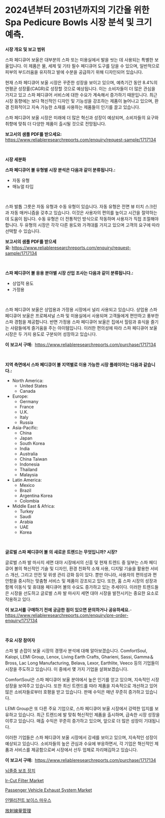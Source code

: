 <p><h1>2024년부터 2031년까지의 기간을 위한 Spa Pedicure Bowls 시장 분석 및 크기 예측.</h1></p><p><strong>시장 개요 및 보고 범위</strong></p>
<p><p>스파 페디큐어 보울은 대부분의 스파 또는 미용실에서 발을 씻는 데 사용되는 특별한 보울입니다. 이 제품은 물, 세제 및 기타 필수 페디큐어 도구를 담을 수 있으며, 일반적으로 피부의 부드러움을 유지하고 발에 수분을 공급하기 위해 디자인되어 있습니다. </p><p>현재 스파 페디큐어 보울 시장은 꾸준한 성장을 보이고 있으며, 예측기간 동안 8.4%의 연평균 성장률(CAGR)로 성장할 것으로 예상됩니다. 이는 소비자들이 더 많은 관심을 가지고 있고 스파 페디큐어 서비스에 대한 수요가 계속해서 증가하기 때문입니다. 최근 시장 동향에는 보다 혁신적인 디자인 및 기능성을 강조하는 제품이 늘어나고 있으며, 환경 친화적이고 지속 가능한 소재를 사용하는 제품들이 인기를 끌고 있습니다.</p><p>스파 페디큐어 보울 시장은 미래에 더 많은 혁신과 성장이 예상되며, 소비자들의 요구와 취향에 맞춰 더 다양한 제품이 출시될 것으로 전망됩니다.</p></p>
<p><strong>보고서의 샘플 PDF를 받으세요:</strong> <a href="https://www.reliableresearchreports.com/enquiry/request-sample/1717134">https://www.reliableresearchreports.com/enquiry/request-sample/1717134</a></p>
<p>&nbsp;</p>
<p><strong>시장 세분화</strong></p>
<p><strong>스파 페디큐어 볼 유형별 시장 분석은 다음과 같이 분류됩니다.:</strong></p>
<p><ul><li>자동 유형</li><li>매뉴얼 타입</li></ul></p>
<p>&nbsp;</p>
<p><p>스파 발톱 그릇은 자동 유형과 수동 유형이 있습니다. 자동 유형은 전면 뷰 터치 스크린과 자동 매커니즘을 갖추고 있습니다. 이것은 사용자의 편의를 높이고 시간을 절약하는 데 도움이 됩니다. 수동 유형은 더 전통적인 방식으로 작동하며 사용자가 직접 조절해야 합니다. 두 유형의 시장은 각각 다른 용도와 가격대를 가지고 있으며 고객의 요구에 따라 선택할 수 있습니다.</p></p>
<p><strong>보고서의 샘플 PDF를 받으세요:</strong>&nbsp;<a href="https://www.reliableresearchreports.com/enquiry/request-sample/1717134">https://www.reliableresearchreports.com/enquiry/request-sample/1717134</a></p>
<p>&nbsp;</p>
<p><strong> 스파 페디큐어 볼 응용 분야별 시장 산업 조사는 다음과 같이 분류됩니다.:</strong></p>
<p><ul><li>상업적 용도</li><li>가정용</li></ul></p>
<p>&nbsp;</p>
<p><p>스파 페디큐어 보울은 상업용과 가정용 시장에서 널리 사용되고 있습니다. 상업용 스파 페디큐어 보울은 프로페셔널 스파 및 미용실에서 사용되며 고객들에게 편안하고 풍부한 스파 경험을 제공합니다. 반면 가정용 스파 페디큐어 보울은 집에서 힐링과 휴식을 즐기는 사람들에게 즐거움을 주는 아이템입니다. 이러한 편의성에 따라 스파 페디큐어 보울 시장은 두 가지 용도로 구분되어 성장하고 있습니다.</p></p>
<p><strong>이 보고서 구매:</strong>&nbsp; <a href="https://www.reliableresearchreports.com/purchase/1717134">https://www.reliableresearchreports.com/purchase/1717134</a></p>
<p>&nbsp;</p>
<p><strong>지역 측면에서 스파 페디큐어 볼 지역별로 이용 가능한 시장 플레이어는 다음과 같습니다.:</strong></p>
<p><ul>
    <li>
        North America:
        <ul>
            <li>United States</li>
            <li>Canada</li>
        </ul>
    </li>
    <li>
        Europe:
        <ul>
            <li>Germany</li>
            <li>France</li>
            <li>U.K.</li>
            <li>Italy</li>
            <li>Russia</li>
        </ul>
    </li>
    <li>
        Asia-Pacific:
        <ul>
            <li>China</li>
            <li>Japan</li>
            <li>South Korea</li>
            <li>India</li>
            <li>Australia</li>
            <li>China Taiwan</li>
            <li>Indonesia</li>
            <li>Thailand</li>
            <li>Malaysia</li>
        </ul>
    </li>
    <li>
        Latin America:
        <ul>
            <li>Mexico</li>
            <li>Brazil</li>
            <li>Argentina Korea</li>
            <li>Colombia</li>
        </ul>
    </li>
    <li>
        Middle East & Africa:
        <ul>
            <li>Turkey</li>
            <li>Saudi</li>
            <li>Arabia</li>
            <li>UAE</li>
            <li>Korea</li>
        </ul>
    </li>
    </ul></p>
<p>&nbsp;</p>
<p><strong>글로벌 스파 페디큐어 볼 의 새로운 트렌드는 무엇입니까? 시장?</strong></p>
<p><p>글로벌 스파 발 마사지 세면 대야 시장에서의 신흥 및 현재 트렌드 중 일부는 스파 페디큐어 볼의 혁신적인 기술 및 디자인, 환경 친화적 소재 사용, 디지털 기술을 활용한 서비스 개선, 그리고 안전 및 위생 관리 강화 등이 있다. 뿐만 아니라, 사용자의 편의성과 편안함을 중시하는 맞춤형 서비스 및 제품이 강조되고 있다. 또한, 홈 스파 시장의 성장과 함께 이동식 및 휴대용 페디큐어 볼의 수요도 증가하고 있는 추세이다. 이러한 트렌드들은 시장을 선도하고 글로벌 스파 발 마사지 세면 대야 시장을 발전시키는 중요한 요소로 작용하고 있다.</p></p>
<p><strong>이 보고서를 구매하기 전에 궁금한 점이 있으면 문의하거나 공유하세요.</strong>- <a href="https://www.reliableresearchreports.com/enquiry/pre-order-enquiry/1717134">https://www.reliableresearchreports.com/enquiry/pre-order-enquiry/1717134</a></p>
<p>&nbsp;</p>
<p><strong>주요 시장 참여자</strong></p>
<p><p>스파 발 손잡이 보울 시장의 경쟁사 분석에 대해 알아보겠습니다. ComfortSoul, Kalopi, LEMI Group, Lenox, Living Earth Crafts, Gharieni, Sassi, Gamma＆Bross, Lac Long Manufacturing, Belava, Lexor, Earthlite, Veeco 등의 기업들이 시장을 주도하고 있습니다. 이 중에서 몇 가지 기업을 살펴보겠습니다.</p><p>ComfortSoul은 스파 페디큐어 보울 분야에서 높은 인기를 얻고 있으며, 지속적인 시장 성장을 보여주고 있습니다. 또한 최신 트렌드를 따라 제품을 지속적으로 개선하고 있어 많은 소비자들로부터 호평을 받고 있습니다. 판매 수익은 매년 꾸준히 증가하고 있습니다.</p><p>LEMI Group은 또 다른 주요 기업으로, 스파 페디큐어 보울 시장에서 강력한 입지를 보유하고 있습니다. 최근 트렌드에 발 맞춰 혁신적인 제품을 출시하며, 급속한 시장 성장을 이루고 있습니다. 매출 수익은 꾸준히 증가하고 있으며, 앞으로 더 많은 성장이 기대됩니다.</p><p>이러한 기업들은 스파 페디큐어 보울 시장에서 강세를 보이고 있으며, 지속적인 성장이 예상되고 있습니다. 소비자들의 높은 관심과 수요에 부응하면서, 각 기업은 혁신적인 제품과 서비스를 제공함으로써 시장에서 선두 업체로 자리매김하고 있습니다.</p></p>
<p><strong>이 보고서 구매:</strong>&nbsp;&nbsp;<a href="https://www.reliableresearchreports.com/purchase/1717134">https://www.reliableresearchreports.com/purchase/1717134</a></p>
<p><p><a href="https://github.com/vsr06p4p49/Market-Research-Report-List-1/blob/main/28806544752.md">뇌졸중 보조 장치</a></p><p><a href="https://issuu.com/reportprime-2/docs/ir-cut-filter-market-size-2030.pptx">Ir-Cut Filter Market</a></p><p><a href="https://simplistic-meeting-7ee.notion.site/Passenger-Vehicle-Exhaust-System-Market-Insights-Market-Players-and-Forecast-Till-2031-e3233073ca664907929df088d59fe81e">Passenger Vehicle Exhaust System Market</a></p><p><a href="https://github.com/oajzkywllm460/Market-Research-Report-List-1/blob/main/54966554751.md">인텔리전트 보이스 마우스</a></p><p><a href="https://github.com/cbigkbh02719/Market-Research-Report-List-1/blob/main/90091765179.md">放射線量管理</a></p></p>
